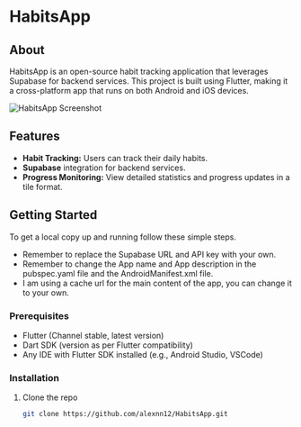 # HabitsApp

## About
HabitsApp is an open-source habit tracking application that leverages Supabase for backend services. This project is built using Flutter, making it a cross-platform app that runs on both Android and iOS devices.

![HabitsApp Screenshot](https://github.com/alexnn12/HabitsApp/blob/main/habitsapp.png?raw=true)   

## Features
- **Habit Tracking:** Users can track their daily habits.
- **Supabase** integration for backend services.
- **Progress Monitoring:** View detailed statistics and progress updates in a tile format.

## Getting Started
To get a local copy up and running follow these simple steps. 
- Remember to replace the Supabase URL and API key with your own.
- Remember to change the App name and App description in the pubspec.yaml file and the AndroidManifest.xml file.
- I am using a cache url for the main content of the app, you can change it to your own.

### Prerequisites
- Flutter (Channel stable, latest version)
- Dart SDK (version as per Flutter compatibility)
- Any IDE with Flutter SDK installed (e.g., Android Studio, VSCode)

### Installation
1. Clone the repo
   ```sh
   git clone https://github.com/alexnn12/HabitsApp.git
